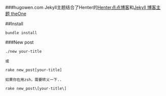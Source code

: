 ###hugowen.com
Jekyll主题结合了Henter的<a href="http://henter.diandian.com">Henter点点博客</a>和<a href="http://www.pizn.net/14-11-2012/theone-blog-theme/" title="theOne">Jekyll 博客主题 theOne</a>

##Install
```
bundle install
```

###New post
```
./new your-title

或

rake new_post[your-title]

如果你在用zsh，需要转义一下..

rake new_post\[your-title\]

```